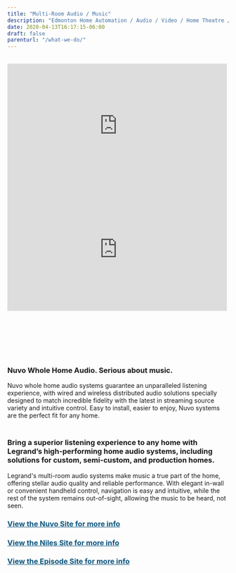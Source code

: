 ```yaml
---
title: "Multi-Room Audio / Music"
description: "Edmonton Home Automation / Audio / Video / Home Theatre / Security / Surveillance"
date: 2020-04-13T16:17:15-06:00
draft: false
parenturl: "/what-we-do/"
---
```


<section class="section-sm">
    <div class="container">
        <div class="row justify-content-sm-center">
            <div class="col-lg-6 col-md-6 col-sm-7">
                <p>
                        <br /><iframe width="500" height="281" src="https://www.youtube.com/embed/tUl3hQcDLQI?rel=0&amp;controls=0&amp;showinfo=0" frameborder="0" allowfullscreen></iframe>
                        <br /><iframe width="500" height="281" src="https://www.youtube.com/embed/0s5Il9iazbo?rel=0&amp;controls=0&amp;showinfo=0" frameborder="0" allowfullscreen></iframe>
                    </p>
                <p><br /><img src="/images/sections/multi-room-audio-music/nuvo-logo.png" alt="" />
                        <br /><br /><img src="/images/sections/multi-room-audio-music/niles-logo.png" alt="" />
                        <br /><br /><img src="/images/sections/multi-room-audio-music/episode-logo.png" alt="" />
                        <br /><br /><img src="/images/sections/multi-room-audio-music/legrand-logo.png" alt="" />
                </p>
            </div>
            <div class="col-lg-6 col-md-6 col-sm-5">
                 <h3><br />Nuvo Whole Home Audio. Serious about music.</h3>
                    <p class="content">Nuvo whole home audio systems guarantee an unparalleled listening experience, with wired and wireless distributed audio solutions specially designed to match incredible fidelity with the latest in streaming source variety and intuitive control. Easy to install, easier to enjoy, Nuvo systems are the perfect fit for any home.</p>								    
                <h3><br />Bring a superior listening experience to any home with Legrand’s high-performing home audio systems, including solutions for custom, semi-custom, and production homes.</h3>
                    <p class="content">Legrand's multi-room audio systems make music a true part of the home, offering stellar audio quality and reliable performance. With elegant in-wall or convenient handheld control, navigation is easy and intuitive, while the rest of the system remains out-of-sight, allowing the music to be heard, not seen.</p>
                <h3><a style="text-decoration: underline; color: #0c557d;" href="http://www.legrand.ca/nuvo.aspx#.VfbqpJ1VhBc" target="_blank">View the Nuvo Site for more info</a></h3>
                <h3><a style="text-decoration: underline; color: #0c557d;" href="http://www.nilesaudio.com/" target="_blank">View the Niles Site for more info</a></h3>
                <h3><a style="text-decoration: underline; color: #0c557d;" href="http://episodespeakers.com/" target="_blank">View the Episode Site for more info</a></h3>			   
            </div>
        </div>
    </div>
</section>
